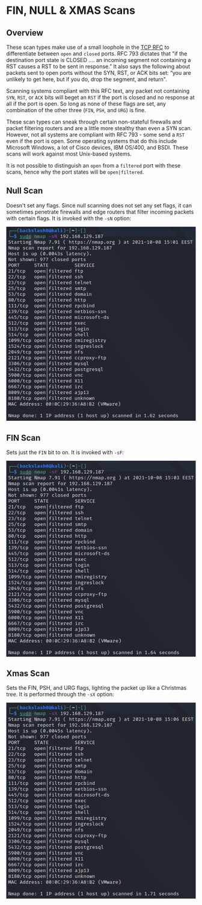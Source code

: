 # FIN, NULL & XMAS Scans

## Overview

These scan types make use of a small loophole in the [TCP RFC](http://www.rfc-editor.org/rfc/rfc793.txt) to differentiate between `open` and `closed` ports. RFC 793 dictates that "if the destination port state is CLOSED .... an incoming segment not containing a RST causes a RST to be sent in response.” It also says the following about packets sent to open ports without the SYN, RST, or ACK bits set: “you are unlikely to get here, but if you do, drop the segment, and return".

Scanning systems compliant with this RFC text, any packet not containing `SYN`, `RST`, or `ACK` bits will beget an `RST` if the port is closed and no response at all if the port is open. So long as none of these flags are set, any combination of the other three (`FIN`, `PSH`, and `URG`) is fine.

These scan types can sneak through certain non-stateful firewalls and packet filtering routers and are a little more stealthy than even a SYN scan. However, not all systems are compliant with RFC 793 - some send a `RST` even if the port is open. Some operating systems that do this include Microsoft Windows, a lot of Cisco devices, IBM OS/400, and BSDI. These scans will work against most Unix-based systems.

It is not possible to distinguish an `open` from a `filtered` port with these scans, hence why the port states will be `open|filtered`.

## Null Scan

Doesn't set any flags. Since null scanning does not set any set flags, it can sometimes penetrate firewalls and edge routers that filter incoming packets with certain flags. It is invoked with the `-sN` option:

![](<../../../Reconnaissance/Enumeration/Port Scanning/Resources/Images/null-scan.png>)

## FIN Scan

Sets just the `FIN` bit to on. It is invoked with `-sF`:

![](<../../../Reconnaissance/Enumeration/Port Scanning/Resources/Images/fin-scan.png>)

## Xmas Scan

Sets the FIN, PSH, and URG flags, lighting the packet up like a Christmas tree. It is performed through the `-sX` option:

![](<../../../Reconnaissance/Enumeration/Port Scanning/Resources/Images/xmas-scan.png>)
